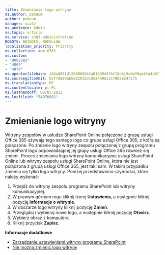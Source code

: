 ```yaml
---
title: Zmienianie logo witryny
ms.author: pebaum
author: pebaum
manager: scotv
ms.audience: Admin
ms.topic: article
ms.service: o365-administration
ROBOTS: NOINDEX, NOFOLLOW
localization_priority: Priority
ms.collection: Adm_O365
ms.custom:
- "9002502"
- "4869"
- "4870"
ms.openlocfilehash: 140a8951d1268065642a81539d9fbf15db19edef8aa6fa4d6f1fd809c843d109
ms.sourcegitcommit: b5f7da89a650d2915dc652449623c78be6247175
ms.translationtype: MT
ms.contentlocale: pl-PL
ms.lasthandoff: 08/05/2021
ms.locfileid: "54070982"
---
```

# <a name="change-site-logo"></a>Zmienianie logo witryny

Witryny zespołów w usłudze SharePoint Online połączone z grupą usługi Office 365 używają tego samego logo co grupa usługi Office 365, z którą są połączone. Po zmianie logo witryny zespołu połączonej z grupą programu SharePoint logo odpowiadającej jej grupy usługi Office 365 również się zmieni. Proces zmieniania logo witryny komunikacyjnej usługi SharePoint Online lub witryny zespołu usługi SharePoint Online, która nie jest połączona z grupą usługi Office 365, jest taki sam. W takim przypadku zmienia się tylko logo witryny. Poniżej przedstawiono czynności, które należy wykonać:

1. Przejdź do witryny zespołu programu SharePoint lub witryny komunikacyjnej.
2. W prawym górnym rogu kliknij ikonę **Ustawienia**, a następnie kliknij pozycję **Informacje o witrynie**.
3. W obszarze logo witryny kliknij pozycję **Zmień**.
4. Przeglądaj i wybieraj nowe logo, a następnie kliknij pozycję **Otwórz**.
5. Wybierz obraz z komputera.
6. Kliknij przycisk **Zapisz**.

**Informacje dodatkowe**

- [Zarządzanie ustawieniami witryny programu SharePoint](https://support.office.com/article/manage-your-sharepoint-site-settings-8376034d-d0c7-446e-9178-6ab51c58df42)
- [Nie można zmienić logo witryny](https://docs.microsoft.com/sharepoint/troubleshoot/sites/error-when-changing-o365-site-logo)
